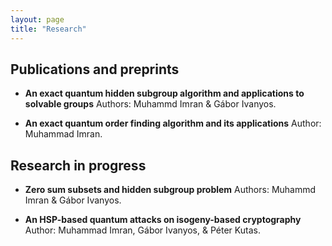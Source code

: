 ```yaml
---
layout: page
title: "Research"
---
```

<h2>Publications and preprints</h2>

- <b>An exact quantum hidden subgroup algorithm and applications to solvable groups</b>
Authors: Muhammd Imran & Gábor Ivanyos.

- <b>An exact quantum order finding algorithm and its applications</b>
Author: Muhammad Imran.

<h2>Research in progress</h2>

- <b>Zero sum subsets and hidden subgroup problem</b>
Authors: Muhammd Imran & Gábor Ivanyos.

- <b>An HSP-based quantum attacks on isogeny-based cryptography</b>
Author: Muhammad Imran, Gábor Ivanyos, & Péter Kutas.
